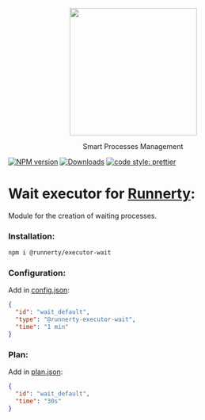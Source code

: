 <p align="center">
  <a href="http://runnerty.io">
    <img height="257" src="https://runnerty.io/assets/header/logo-stroked.png">
  </a>
  <p align="center">Smart Processes Management</p>
</p>

[![NPM version][npm-image]][npm-url] [![Downloads][downloads-image]][npm-url]
<a href="#badge">
  <img alt="code style: prettier" src="https://img.shields.io/badge/code_style-prettier-ff69b4.svg">
</a>

# Wait executor for [Runnerty]:
Module for the creation of waiting processes.
### Installation:
```bash
npm i @runnerty/executor-wait
```
### Configuration:
Add in [config.json]:
```json
{
  "id": "wait_default",
  "type": "@runnerty-executor-wait",
  "time": "1 min"
}
```
### Plan:
Add in [plan.json]:
```json
{
  "id": "wait_default",
  "time": "30s"
}
```

[Runnerty]: http://www.runnerty.io
[downloads-image]: https://img.shields.io/npm/dm/@runnerty/executor-wait.svg
[npm-url]: https://www.npmjs.com/package/@runnerty/executor-wait
[npm-image]: https://img.shields.io/npm/v/@runnerty/executor-wait.svg
[config.json]: http://docs.runnerty.io/config/
[plan.json]: http://docs.runnerty.io/plan/

